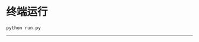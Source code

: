 # 终端运行

```shell
python run.py
```
********************************************************************************************************************************************************************************************************************************************************************************************************************************************************************************************************************************************************************************************************************************************************************************************************